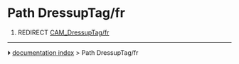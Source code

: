 # Path DressupTag/fr
1.  REDIRECT [CAM_DressupTag/fr](CAM_DressupTag/fr.md)



---
⏵ [documentation index](../README.md) > Path DressupTag/fr

